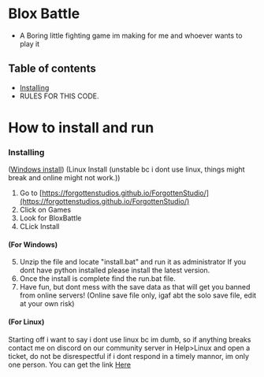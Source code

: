 # Blox Battle
- A Boring little fighting game im making for me and whoever wants to play it

## Table of contents
- [Installing](https://github.com/ForgottenStudios/BloxBattle/edit/main/README.md#how-to-install-and-run)
- RULES FOR THIS CODE.

# How to install and run
### Installing
([Windows install](https://github.com/ForgottenStudios/BloxBattle/blob/main/README.md#for-windows)) (Linux Install (unstable bc i dont use linux, things might break and online might not work.))
1. Go to [https://forgottenstudios.github.io/ForgottenStudio/](https://forgottenstudios.github.io/ForgottenStudio/)
2. Click on Games
3. Look for BloxBattle
4. CLick Install
#### (For Windows)
5. Unzip the file and locate "install.bat" and run it as administrator
	If you dont have python installed please install the latest version.
6. Once the install is complete find the run.bat file.
7. Have fun, but dont mess with the save data as that will get you banned from online servers! (Online save file only, igaf abt the solo save file, edit at your own risk)

#### (For Linux)
Starting off i want to say i dont use linux bc im dumb, so if anything breaks contact me on discord on our community server in Help>Linux and open a ticket, do not be disrespectful if i dont respond in a timely mannor, im only one person. You can get the link [Here](https://discord.gg/k2gwzYmK)
